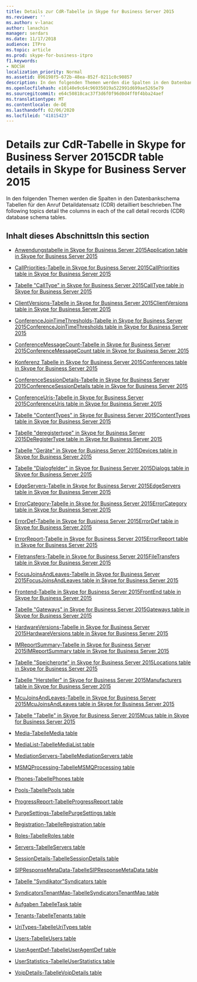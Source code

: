 ```yaml
---
title: Details zur CdR-Tabelle in Skype for Business Server 2015
ms.reviewer: ''
ms.author: v-lanac
author: lanachin
manager: serdars
ms.date: 11/17/2018
audience: ITPro
ms.topic: article
ms.prod: skype-for-business-itpro
f1.keywords:
- NOCSH
localization_priority: Normal
ms.assetid: 896198f5-672b-48ea-852f-0211c0c90857
description: In den folgenden Themen werden die Spalten in den Datenbankschema Tabellen für den Anruf Detaildatensatz (CDR) detailliert beschrieben.
ms.openlocfilehash: e10140e9c64c96935019a522991d699ae5265e79
ms.sourcegitcommit: e64c50818cac37f3d6f0f96d0d4ff0f4bba24aef
ms.translationtype: MT
ms.contentlocale: de-DE
ms.lasthandoff: 02/06/2020
ms.locfileid: "41815423"
---
```

# <a name="cdr-table-details-in-skype-for-business-server-2015"></a><span data-ttu-id="e150f-103">Details zur CdR-Tabelle in Skype for Business Server 2015</span><span class="sxs-lookup"><span data-stu-id="e150f-103">CDR table details in Skype for Business Server 2015</span></span>
 
<span data-ttu-id="e150f-104">In den folgenden Themen werden die Spalten in den Datenbankschema Tabellen für den Anruf Detaildatensatz (CDR) detailliert beschrieben.</span><span class="sxs-lookup"><span data-stu-id="e150f-104">The following topics detail the columns in each of the call detail records (CDR) database schema tables.</span></span>
  
## <a name="in-this-section"></a><span data-ttu-id="e150f-105">Inhalt dieses Abschnitts</span><span class="sxs-lookup"><span data-stu-id="e150f-105">In this section</span></span>

- [<span data-ttu-id="e150f-106">Anwendungstabelle in Skype for Business Server 2015</span><span class="sxs-lookup"><span data-stu-id="e150f-106">Application table in Skype for Business Server 2015</span></span>](application.md)
    
- [<span data-ttu-id="e150f-107">CallPriorities-Tabelle in Skype for Business Server 2015</span><span class="sxs-lookup"><span data-stu-id="e150f-107">CallPriorities table in Skype for Business Server 2015</span></span>](callpriorities.md)
    
- [<span data-ttu-id="e150f-108">Tabelle "CallType" in Skype for Business Server 2015</span><span class="sxs-lookup"><span data-stu-id="e150f-108">CallType table in Skype for Business Server 2015</span></span>](calltype.md)
    
- [<span data-ttu-id="e150f-109">ClientVersions-Tabelle in Skype for Business Server 2015</span><span class="sxs-lookup"><span data-stu-id="e150f-109">ClientVersions table in Skype for Business Server 2015</span></span>](clientversions.md)
    
- [<span data-ttu-id="e150f-110">ConferenceJoinTimeThresholds-Tabelle in Skype for Business Server 2015</span><span class="sxs-lookup"><span data-stu-id="e150f-110">ConferenceJoinTimeThresholds table in Skype for Business Server 2015</span></span>](conferencejointimethresholds.md)
    
- [<span data-ttu-id="e150f-111">ConferenceMessageCount-Tabelle in Skype for Business Server 2015</span><span class="sxs-lookup"><span data-stu-id="e150f-111">ConferenceMessageCount table in Skype for Business Server 2015</span></span>](conferencemessagecount.md)
    
- [<span data-ttu-id="e150f-112">Konferenz Tabelle in Skype for Business Server 2015</span><span class="sxs-lookup"><span data-stu-id="e150f-112">Conferences table in Skype for Business Server 2015</span></span>](conferences.md)
    
- [<span data-ttu-id="e150f-113">ConferenceSessionDetails-Tabelle in Skype for Business Server 2015</span><span class="sxs-lookup"><span data-stu-id="e150f-113">ConferenceSessionDetails table in Skype for Business Server 2015</span></span>](conferencesessiondetails-0.md)
    
- [<span data-ttu-id="e150f-114">ConferenceUris-Tabelle in Skype for Business Server 2015</span><span class="sxs-lookup"><span data-stu-id="e150f-114">ConferenceUris table in Skype for Business Server 2015</span></span>](conferenceuris.md)
    
- [<span data-ttu-id="e150f-115">Tabelle "ContentTypes" in Skype for Business Server 2015</span><span class="sxs-lookup"><span data-stu-id="e150f-115">ContentTypes table in Skype for Business Server 2015</span></span>](contenttypes.md)
    
- [<span data-ttu-id="e150f-116">Tabelle "deregistertype" in Skype for Business Server 2015</span><span class="sxs-lookup"><span data-stu-id="e150f-116">DeRegisterType table in Skype for Business Server 2015</span></span>](deregistertype.md)
    
- [<span data-ttu-id="e150f-117">Tabelle "Geräte" in Skype for Business Server 2015</span><span class="sxs-lookup"><span data-stu-id="e150f-117">Devices table in Skype for Business Server 2015</span></span>](devices.md)
    
- [<span data-ttu-id="e150f-118">Tabelle "Dialogfelder" in Skype for Business Server 2015</span><span class="sxs-lookup"><span data-stu-id="e150f-118">Dialogs table in Skype for Business Server 2015</span></span>](dialogs.md)
    
- [<span data-ttu-id="e150f-119">EdgeServers-Tabelle in Skype for Business Server 2015</span><span class="sxs-lookup"><span data-stu-id="e150f-119">EdgeServers table in Skype for Business Server 2015</span></span>](edgeservers.md)
    
- [<span data-ttu-id="e150f-120">ErrorCategory-Tabelle in Skype for Business Server 2015</span><span class="sxs-lookup"><span data-stu-id="e150f-120">ErrorCategory table in Skype for Business Server 2015</span></span>](errorcategory.md)
    
- [<span data-ttu-id="e150f-121">ErrorDef-Tabelle in Skype for Business Server 2015</span><span class="sxs-lookup"><span data-stu-id="e150f-121">ErrorDef table in Skype for Business Server 2015</span></span>](errordef.md)
    
- [<span data-ttu-id="e150f-122">ErrorReport-Tabelle in Skype for Business Server 2015</span><span class="sxs-lookup"><span data-stu-id="e150f-122">ErrorReport table in Skype for Business Server 2015</span></span>](errorreport.md)
    
- [<span data-ttu-id="e150f-123">Filetransfers-Tabelle in Skype for Business Server 2015</span><span class="sxs-lookup"><span data-stu-id="e150f-123">FileTransfers table in Skype for Business Server 2015</span></span>](filetransfers-0.md)
    
- [<span data-ttu-id="e150f-124">FocusJoinsAndLeaves-Tabelle in Skype for Business Server 2015</span><span class="sxs-lookup"><span data-stu-id="e150f-124">FocusJoinsAndLeaves table in Skype for Business Server 2015</span></span>](focusjoinsandleaves.md)
    
- [<span data-ttu-id="e150f-125">Frontend-Tabelle in Skype for Business Server 2015</span><span class="sxs-lookup"><span data-stu-id="e150f-125">FrontEnd table in Skype for Business Server 2015</span></span>](frontend.md)
    
- [<span data-ttu-id="e150f-126">Tabelle "Gateways" in Skype for Business Server 2015</span><span class="sxs-lookup"><span data-stu-id="e150f-126">Gateways table in Skype for Business Server 2015</span></span>](gateways.md)
    
- [<span data-ttu-id="e150f-127">HardwareVersions-Tabelle in Skype for Business Server 2015</span><span class="sxs-lookup"><span data-stu-id="e150f-127">HardwareVersions table in Skype for Business Server 2015</span></span>](hardwareversions.md)
    
- [<span data-ttu-id="e150f-128">IMReportSummary-Tabelle in Skype for Business Server 2015</span><span class="sxs-lookup"><span data-stu-id="e150f-128">IMReportSummary table in Skype for Business Server 2015</span></span>](imreportsummary.md)
    
- [<span data-ttu-id="e150f-129">Tabelle "Speicherorte" in Skype for Business Server 2015</span><span class="sxs-lookup"><span data-stu-id="e150f-129">Locations table in Skype for Business Server 2015</span></span>](locations.md)
    
- [<span data-ttu-id="e150f-130">Tabelle "Hersteller" in Skype for Business Server 2015</span><span class="sxs-lookup"><span data-stu-id="e150f-130">Manufacturers table in Skype for Business Server 2015</span></span>](manufacturers.md)
    
- [<span data-ttu-id="e150f-131">McuJoinsAndLeaves-Tabelle in Skype for Business Server 2015</span><span class="sxs-lookup"><span data-stu-id="e150f-131">McuJoinsAndLeaves table in Skype for Business Server 2015</span></span>](mcujoinsandleaves.md)
    
- [<span data-ttu-id="e150f-132">Tabelle "Tabelle" in Skype for Business Server 2015</span><span class="sxs-lookup"><span data-stu-id="e150f-132">Mcus table in Skype for Business Server 2015</span></span>](mcus.md)
    
- [<span data-ttu-id="e150f-133">Media-Tabelle</span><span class="sxs-lookup"><span data-stu-id="e150f-133">Media table</span></span>](media.md)
    
- [<span data-ttu-id="e150f-134">MediaList-Tabelle</span><span class="sxs-lookup"><span data-stu-id="e150f-134">MediaList table</span></span>](medialist.md)
    
- [<span data-ttu-id="e150f-135">MediationServers-Tabelle</span><span class="sxs-lookup"><span data-stu-id="e150f-135">MediationServers table</span></span>](mediationservers.md)
    
- [<span data-ttu-id="e150f-136">MSMQProcessing-Tabelle</span><span class="sxs-lookup"><span data-stu-id="e150f-136">MSMQProcessing table</span></span>](msmqprocessing.md)
    
- [<span data-ttu-id="e150f-137">Phones-Tabelle</span><span class="sxs-lookup"><span data-stu-id="e150f-137">Phones table</span></span>](phones.md)
    
- [<span data-ttu-id="e150f-138">Pools-Tabelle</span><span class="sxs-lookup"><span data-stu-id="e150f-138">Pools table</span></span>](pools.md)
    
- [<span data-ttu-id="e150f-139">ProgressReport-Tabelle</span><span class="sxs-lookup"><span data-stu-id="e150f-139">ProgressReport table</span></span>](progressreport.md)
    
- [<span data-ttu-id="e150f-140">PurgeSettings-Tabelle</span><span class="sxs-lookup"><span data-stu-id="e150f-140">PurgeSettings table</span></span>](purgesettings.md)
    
- [<span data-ttu-id="e150f-141">Registration-Tabelle</span><span class="sxs-lookup"><span data-stu-id="e150f-141">Registration table</span></span>](registration.md)
    
- [<span data-ttu-id="e150f-142">Roles-Tabelle</span><span class="sxs-lookup"><span data-stu-id="e150f-142">Roles table</span></span>](roles.md)
    
- [<span data-ttu-id="e150f-143">Servers-Tabelle</span><span class="sxs-lookup"><span data-stu-id="e150f-143">Servers table</span></span>](servers.md)
    
- [<span data-ttu-id="e150f-144">SessionDetails-Tabelle</span><span class="sxs-lookup"><span data-stu-id="e150f-144">SessionDetails table</span></span>](sessiondetails.md)
    
- [<span data-ttu-id="e150f-145">SIPResponseMetaData-Tabelle</span><span class="sxs-lookup"><span data-stu-id="e150f-145">SIPResponseMetaData table</span></span>](sipresponsemetadata.md)
    
- [<span data-ttu-id="e150f-146">Tabelle "Syndikator"</span><span class="sxs-lookup"><span data-stu-id="e150f-146">Syndicators table</span></span>](syndicators.md)
    
- [<span data-ttu-id="e150f-147">SyndicatorsTenantMap-Tabelle</span><span class="sxs-lookup"><span data-stu-id="e150f-147">SyndicatorsTenantMap table</span></span>](syndicatorstenantmap.md)
    
- [<span data-ttu-id="e150f-148">Aufgaben Tabelle</span><span class="sxs-lookup"><span data-stu-id="e150f-148">Task table</span></span>](task.md)
    
- [<span data-ttu-id="e150f-149">Tenants-Tabelle</span><span class="sxs-lookup"><span data-stu-id="e150f-149">Tenants table</span></span>](tenants.md)
    
- [<span data-ttu-id="e150f-150">UriTypes-Tabelle</span><span class="sxs-lookup"><span data-stu-id="e150f-150">UriTypes table</span></span>](uritypes.md)
    
- [<span data-ttu-id="e150f-151">Users-Tabelle</span><span class="sxs-lookup"><span data-stu-id="e150f-151">Users table</span></span>](users.md)
    
- [<span data-ttu-id="e150f-152">UserAgentDef-Tabelle</span><span class="sxs-lookup"><span data-stu-id="e150f-152">UserAgentDef table</span></span>](useragentdef.md)
    
- [<span data-ttu-id="e150f-153">UserStatistics-Tabelle</span><span class="sxs-lookup"><span data-stu-id="e150f-153">UserStatistics table</span></span>](userstatistics.md)
    
- [<span data-ttu-id="e150f-154">VoipDetails-Tabelle</span><span class="sxs-lookup"><span data-stu-id="e150f-154">VoipDetails table</span></span>](voipdetails-0.md)
    


